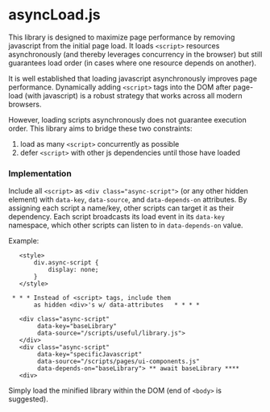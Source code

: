 # asyncLoad.js

This library is designed to maximize page performance
by removing javascript from the initial page load. 
It loads `<script>` resources
asynchronously (and thereby leverages concurrency in the browser)
but still guarantees load order
(in cases where one resource depends on another).

It is well established that loading javascript asynchronously
improves page performance. Dynamically adding `<script>` tags
into the DOM after page-load (with javascript) is a robust
strategy that works across all modern browsers. 

However, loading scripts asynchronously does not guarantee
execution order. This library aims to bridge these two constraints:

1. load as many `<script>` concurrently as possible
2. defer `<script>` with other js dependencies until those have loaded

### Implementation
Include all `<script>` as `<div class="async-script">` (or any other
hidden element) with `data-key`, `data-source`, and `data-depends-on`
attributes. By assigning each script a name/key, other scripts can
target it as their dependency. Each script broadcasts its load event
in its `data-key` namespace, which other scripts can listen to
in `data-depends-on` value.

Example:
```
   <style>
       div.async-script {
           display: none;
       }
   </style>

 * * * Instead of <script> tags, include them 
       as hidden <div>'s w/ data-attributes   * * * *

   <div class="async-script"
        data-key="baseLibrary"
        data-source="/scripts/useful/library.js">
   </div>
   <div class="async-script"
        data-key="specificJavascript"
        data-source="/scripts/pages/ui-components.js"
        data-depends-on="baseLibrary"> ** await baseLibrary ****
   <div>
```

Simply load the minified library within the DOM (end of `<body>`
is suggested).
